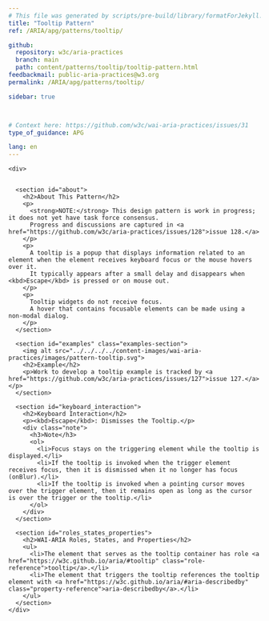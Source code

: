 ```yaml
---
# This file was generated by scripts/pre-build/library/formatForJekyll.js
title: "Tooltip Pattern"
ref: /ARIA/apg/patterns/tooltip/

github:
  repository: w3c/aria-practices
  branch: main
  path: content/patterns/tooltip/tooltip-pattern.html
feedbackmail: public-aria-practices@w3.org
permalink: /ARIA/apg/patterns/tooltip/

sidebar: true



# Context here: https://github.com/w3c/wai-aria-practices/issues/31
type_of_guidance: APG

lang: en
---
```

<meta charset="UTF-8" />
<meta content="width=device-width, initial-scale=1.0" name="viewport" />
<title>Tooltip Pattern</title>

<script src="../../../../content-assets/wai-aria-practices/shared/js/highlight.pack.js"></script>
<script src="../../../../content-assets/wai-aria-practices/shared/js/app.js"></script>


<link 
  rel="stylesheet"
  href="{{ '/content-assets/wai-aria-practices/styles.css' | relative_url }}"
>
<!-- Code highlighting styles -->
<link 
  rel="stylesheet"
  href="{{ '/content-assets/wai-aria-practices/shared/css/github.css' | relative_url }}"
>

<script>
const addBodyClass = undefined;
const enableSidebar = true;
if (addBodyClass) document.body.classList.add(addBodyClass);
if (enableSidebar) document.body.classList.add('has-sidebar');
</script>
    

<script>
    const parentPage = window.location.pathname.match(
      /\/(patterns|practices|about)\//
    )?.[1];
    if (parentPage) {
      const parentHref = 'a[href*="' + parentPage + '"]';
      document.querySelector(parentHref).classList.add('active');
    }
  </script>
<div>

    
    <div>
      

      <section id="about">
        <h2>About This Pattern</h2>
        <p>
          <strong>NOTE:</strong> This design pattern is work in progress; it does not yet have task force consensus.
          Progress and discussions are captured in <a href="https://github.com/w3c/aria-practices/issues/128">issue 128.</a>
        </p>
        <p>
          A tooltip is a popup that displays information related to an element when the element receives keyboard focus or the mouse hovers over it.
          It typically appears after a small delay and disappears when <kbd>Escape</kbd> is pressed or on mouse out.
        </p>
        <p>
          Tooltip widgets do not receive focus.
          A hover that contains focusable elements can be made using a non-modal dialog.
        </p>
      </section>

      <section id="examples" class="examples-section">
        <img alt src="../../../../content-images/wai-aria-practices/images/pattern-tooltip.svg">
        <h2>Example</h2>
        <p>Work to develop a tooltip example is tracked by <a href="https://github.com/w3c/aria-practices/issues/127">issue 127.</a></p>
      </section>

      <section id="keyboard_interaction">
        <h2>Keyboard Interaction</h2>
        <p><kbd>Escape</kbd>: Dismisses the Tooltip.</p>
        <div class="note">
          <h3>Note</h3>
          <ol>
            <li>Focus stays on the triggering element while the tooltip is displayed.</li>
            <li>If the tooltip is invoked when the trigger element receives focus, then it is dismissed when it no longer has focus (onBlur).</li>
            <li>If the tooltip is invoked when a pointing cursor moves over the trigger element, then it remains open as long as the cursor is over the trigger or the tooltip.</li>
          </ol>
        </div>
      </section>

      <section id="roles_states_properties">
        <h2>WAI-ARIA Roles, States, and Properties</h2>
        <ul>
          <li>The element that serves as the tooltip container has role <a href="https://w3c.github.io/aria/#tooltip" class="role-reference">tooltip</a>.</li>
          <li>The element that triggers the tooltip references the tooltip element with <a href="https://w3c.github.io/aria/#aria-describedby" class="property-reference">aria-describedby</a>.</li>
        </ul>
      </section>
    </div>
  
  
</div>
<script
  src="{{ '/content-assets/wai-aria-practices/shared/js/skipto.js' | relative_url }}"
  data-skipto="colorTheme:aria; displayOption:popup; containerElement:div"
></script>
<script
  src="{{ '/content-assets/wai-aria-practices/shared/js/read-this-first.js' | relative_url }}"
  data-read-this-first="showImage:false"
></script>

